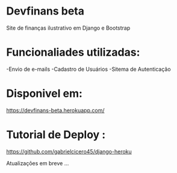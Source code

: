 # Devfinans beta

Site de finanças ilustrativo em Django e Bootstrap

# Funcionaliades utilizadas:
-Envio de e-mails
-Cadastro de Usuários
-Sitema de Autenticação

# Disponivel em:
 https://devfinans-beta.herokuapp.com/
 
 # Tutorial de Deploy :
 https://github.com/gabrielcicero45/django-heroku

Atualizações em breve ... 

